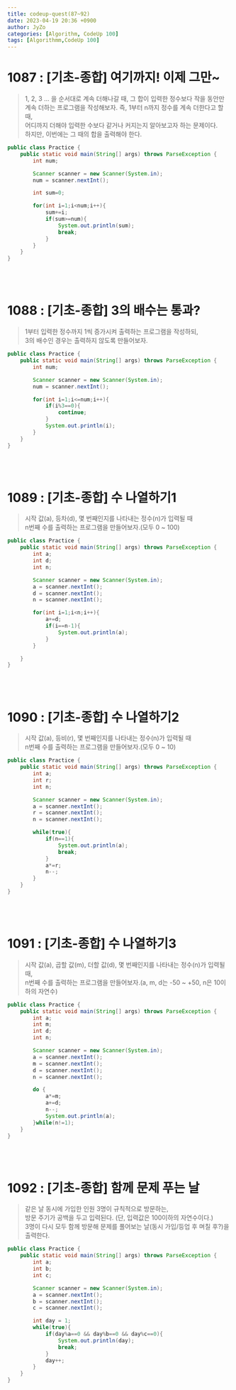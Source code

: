 ```yaml
---
title: codeup-quest(87~92)
date: 2023-04-19 20:36 +0900
author: JyZo
categories: [Algorithm, CodeUp 100]
tags: [Algorithmm,CodeUp 100]
---
```



# 1087 : [기초-종합] 여기까지! 이제 그만~
> 1, 2, 3 ... 을 순서대로 계속 더해나갈 때, 그 합이 입력한 정수보다 작을 동안만 계속 더하는 프로그램을 작성해보자. 즉, 1부터 n까지 정수를 계속 더한다고 할 때,  
어디까지 더해야 입력한 수보다 같거나 커지는지 알아보고자 하는 문제이다.  
하지만, 이번에는 그 때의 합을 출력해야 한다.

```java
public class Practice {
    public static void main(String[] args) throws ParseException {
        int num;

        Scanner scanner = new Scanner(System.in);
        num = scanner.nextInt();

        int sum=0;

        for(int i=1;i<num;i++){
            sum+=i;
            if(sum>=num){
                System.out.println(sum);
                break;
            }
        }
    }
}
```

<br/>
<br/>

# 1088 : [기초-종합] 3의 배수는 통과?
> 1부터 입력한 정수까지 1씩 증가시켜 출력하는 프로그램을 작성하되,  
3의 배수인 경우는 출력하지 않도록 만들어보자.  

```java
public class Practice {
    public static void main(String[] args) throws ParseException {
        int num;

        Scanner scanner = new Scanner(System.in);
        num = scanner.nextInt();

        for(int i=1;i<=num;i++){
            if(i%3==0){
                continue;
            }
            System.out.println(i);
        }
    }
}
```

<br/>
<br/>

# 1089 : [기초-종합] 수 나열하기1
> 시작 값(a), 등차(d), 몇 번째인지를 나타내는 정수(n)가 입력될 때  
n번째 수를 출력하는 프로그램을 만들어보자.(모두 0 ~ 100)  

```java
public class Practice {
    public static void main(String[] args) throws ParseException {
        int a;
        int d;
        int n;

        Scanner scanner = new Scanner(System.in);
        a = scanner.nextInt();
        d = scanner.nextInt();
        n = scanner.nextInt();

        for(int i=1;i<n;i++){
            a+=d;
            if(i==n-1){
                System.out.println(a);
            }
        }

    }
}
```
<br/>
<br/>

# 1090 : [기초-종합] 수 나열하기2
>시작 값(a), 등비(r), 몇 번째인지를 나타내는 정수(n)가 입력될 때  
n번째 수를 출력하는 프로그램을 만들어보자.(모두 0 ~ 10)  

```java
public class Practice {
    public static void main(String[] args) throws ParseException {
        int a;
        int r;
        int n;

        Scanner scanner = new Scanner(System.in);
        a = scanner.nextInt();
        r = scanner.nextInt();
        n = scanner.nextInt();

        while(true){
            if(n==1){
                System.out.println(a);
                break;
            }
            a*=r;
            n--;
        }
    }
}
```

<br/>
<br/>

# 1091 : [기초-종합] 수 나열하기3
>시작 값(a), 곱할 값(m), 더할 값(d), 몇 번째인지를 나타내는 정수(n)가 입력될 때,  
n번째 수를 출력하는 프로그램을 만들어보자.(a, m, d는 -50 ~ +50, n은 10이하의 자연수)  

```java
public class Practice {
    public static void main(String[] args) throws ParseException {
        int a;
        int m;
        int d;
        int n;

        Scanner scanner = new Scanner(System.in);
        a = scanner.nextInt();
        m = scanner.nextInt();
        d = scanner.nextInt();
        n = scanner.nextInt();

        do {
            a*=m;
            a+=d;
            n--;
            System.out.println(a);
        }while(n!=1);
    }
}
```

<br/>
<br/>

# 1092 : [기초-종합] 함께 문제 푸는 날
> 같은 날 동시에 가입한 인원 3명이 규칙적으로 방문하는,  
방문 주기가 공백을 두고 입력된다. (단, 입력값은 100이하의 자연수이다.)  
3명이 다시 모두 함께 방문해 문제를 풀어보는 날(동시 가입/등업 후 며칠 후?)을 출력한다.  

```java
public class Practice {
    public static void main(String[] args) throws ParseException {
        int a;
        int b;
        int c;

        Scanner scanner = new Scanner(System.in);
        a = scanner.nextInt();
        b = scanner.nextInt();
        c = scanner.nextInt();

        int day = 1;
        while(true){
            if(day%a==0 && day%b==0 && day%c==0){
                System.out.println(day);
                break;
            }
            day++;
        }
    }
}
```

